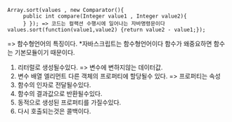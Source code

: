  
 <pre><code>Array.sort(values , new Comparator<Integer>(){    
     public int compare(Integer value1 , Integer value2){
     } }); => 코드는 컬랙션 수행시에 일어나는 자바명령문이다
values.sort(function(value1,value2) {return value2 - value1;});
</pre></code>
=> 함수형언어의 특징이다.
 *자바스크립트는 함수형언어이다 함수가 왜중요하면 함수는 기본모듈이기 때문이다.
1. 리터럴로 생성될수있다. => 변수에 변하지않는 데이터값.
2. 변수 배열 엘리먼트 다른 객체의 프로퍼티에 할당될수 있다. => 프로퍼티는 속성
3. 함수의 인자로 전달될수있다.
4. 함수의 결과값으로 반환될수있다.
5. 동적으로 생성된 프로퍼티를 가질수있다.
6. 다시 호출되는것은 콜백이다.

 
 
